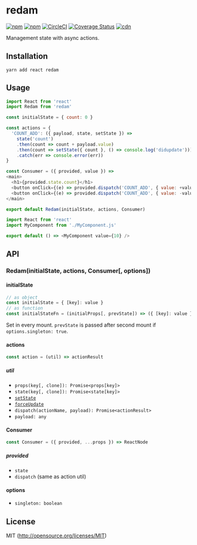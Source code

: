 # redam

[![npm](https://img.shields.io/npm/v/redam.svg?longCache=true&style=flat-square)](https://www.npmjs.com/package/redam)
[![npm](https://img.shields.io/npm/dm/redam.svg?longCache=true&style=flat-square)](https://www.npmjs.com/package/redam)
[![CircleCI](https://img.shields.io/circleci/project/github/chooslr/redam.svg?longCache=true&style=flat-square)](https://circleci.com/gh/chooslr/redam)
[![Coverage Status](https://img.shields.io/codecov/c/github/chooslr/redam.svg?longCache=true&style=flat-square)](https://codecov.io/github/chooslr/redam)
[![cdn](https://img.shields.io/badge/jsdelivr-latest-e84d3c.svg?longCache=true&style=flat-square)](https://cdn.jsdelivr.net/npm/redam/dist/min.js)

Management state with async actions.

## Installation

```shell
yarn add react redam
```

## Usage

```js
import React from 'react'
import Redam from 'redam'

const initialState = { count: 0 }

const actions = {
  'COUNT_ADD': ({ payload, state, setState }) =>
    state('count')
    .then(count => count + payload.value)
    .then(count => setState({ count }, () => console.log('didupdate')))
    .catch(err => console.error(err))
}

const Consumer = ({ provided, value }) =>
<main>
  <h1>{provided.state.count}</h1>
  <button onClick={(e) => provided.dispatch('COUNT_ADD', { value: +value })}>+</button>
  <button onClick={(e) => provided.dispatch('COUNT_ADD', { value: -value })}>-</button>
</main>

export default Redam(initialState, actions, Consumer)
```

```js
import React from 'react'
import MyComponent from './MyComponent.js'

export default () => <MyComponent value={10} />
```

## API
### Redam(initialState, actions, Consumer[, options])
#### initialState
```js
// as object
const initialState = { [key]: value }
// as function
const initialStateFn = (initialProps[, prevState]) => ({ [key]: value })
```
Set in every mount. `prevState` is passed after second mount if `options.singleton: true`.

#### actions
```js
const action = (util) => actionResult
```
##### util
- `props(key[, clone]): Promise<props[key]>`
- `state(key[, clone]): Promise<state[key]>`
- [`setState`](https://reactjs.org/docs/react-component.html#setstate)
- [`forceUpdate`](https://reactjs.org/docs/react-component.html#forceupdate)
- `dispatch(actionName, payload): Promise<actionResult>`
- `payload: any`

#### Consumer
```js
const Consumer = ({ provided, ...props }) => ReactNode
```
##### provided
- `state`
- `dispatch` (same as action util)

#### options
- `singleton: boolean`

## License

MIT (http://opensource.org/licenses/MIT)
